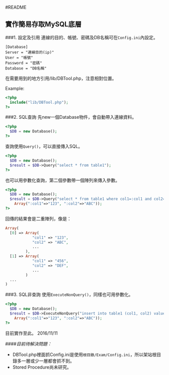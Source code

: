 #README
## 實作簡易存取MySQL底層
###1. 設定及引用
連線的目的、帳號、密碼及DB名稱可在`Config.ini`內設定。
```
[Database]
Server = "連線目的(ip)"
User = "帳號"
Password = "密碼"
Database = "DB名稱"
```

在需要用到的地方引用/lib/DBTool.php，注意相對位置。

Example:
```PHP
<?php 
  include("lib/DBTool.php"); 
?>
```

###2. SQL查詢
先new一個Database物件，會自動帶入連線資料。
```PHP
<?php
  $DB = new Database();
?>
```
查詢使用`Query()`，可以直接傳入SQL。
```PHP
<?php 
  $DB = new Database();
  $result = $DB->Query("select * from table1");
?>
```
也可以用參數化查詢，第二個參數帶一個陣列來傳入參數。
```PHP
<?php 
  $DB = new Database();
  $result = $DB->Query("select * from table1 where col1=:col1 and col2=:col2",
    Array(":col1"=>"123", ":col2"=>"ABC"));
?>
```
回傳的結果會是二重陣列，像是：
```PHP
Array(
  [0] => Array(
            "col1" => "123",
            "col2" => "ABC",
            ...
         ),
  [1] => Array(
            "col1" => "456",
            "col2" => "DEF",
            ...
         )
  ...
)
```

###3. SQL非查詢
使用`ExecuteNonQuery()`，同樣也可用參數化。
```PHP
<?php 
  $DB = new Database();
  $result = $DB->ExecuteNonQuery("insert into table1 (col1, col2) values (:col1, :col2)",
    Array(":col1"=>"123", ":col2"=>"ABC"));
?>
```

目前實作至此。 2016/11/11


####*目前待解決問題：*
* DBTool.php裡面抓Config.ini是使用`根目錄/Exam/Config.ini`，所以架站根目錄多一層或少一層都會抓不到。
* Stored Procedure尚未研究。
